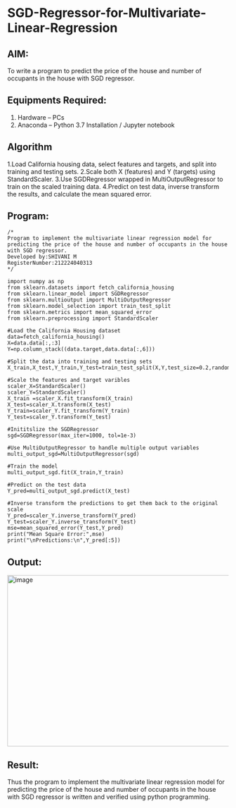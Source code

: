 # SGD-Regressor-for-Multivariate-Linear-Regression

## AIM:
To write a program to predict the price of the house and number of occupants in the house with SGD regressor.

## Equipments Required:
1. Hardware – PCs
2. Anaconda – Python 3.7 Installation / Jupyter notebook

## Algorithm
1.Load California housing data, select features and targets, and split into training and testing sets. 
2.Scale both X (features) and Y (targets) using StandardScaler.
3.Use SGDRegressor wrapped in MultiOutputRegressor to train on the scaled training data.
4.Predict on test data, inverse transform the results, and calculate the mean squared error.

## Program:
```
/*
Program to implement the multivariate linear regression model for predicting the price of the house and number of occupants in the house with SGD regressor.
Developed by:SHIVANI M 
RegisterNumber:212224040313
*/
```
```
import numpy as np
from sklearn.datasets import fetch_california_housing
from sklearn.linear_model import SGDRegressor
from sklearn.multioutput import MultiOutputRegressor
from sklearn.model_selection import train_test_split
from sklearn.metrics import mean_squared_error
from sklearn.preprocessing import StandardScaler

#Load the California Housing dataset
data=fetch_california_housing()
X=data.data[:,:3]
Y=np.column_stack((data.target,data.data[:,6]))

#Split the data into training and testing sets
X_train,X_test,Y_train,Y_test=train_test_split(X,Y,test_size=0.2,random_state=42)

#Scale the features and target varibles
scaler_X=StandardScaler()
scaler_Y=StandardScaler()
X_train =scaler_X.fit_transform(X_train)
X_test=scaler_X.transform(X_test)
Y_train=scaler_Y.fit_transform(Y_train)
Y_test=scaler_Y.transform(Y_test)

#Inititslize the SGDRegressor
sgd=SGDRegressor(max_iter=1000, tol=1e-3)

#Use MultiOutputRegressor to handle multiple output variables
multi_output_sgd=MultiOutputRegressor(sgd)

#Train the model
multi_output_sgd.fit(X_train,Y_train)

#Predict on the test data
Y_pred=multi_output_sgd.predict(X_test)

#Inverse transform the predictions to get them back to the original scale
Y_pred=scaler_Y.inverse_transform(Y_pred)
Y_test=scaler_Y.inverse_transform(Y_test)
mse=mean_squared_error(Y_test,Y_pred)
print("Mean Square Error:",mse)
print("\nPredictions:\n",Y_pred[:5])
```

## Output:
<img width="996" height="389" alt="image" src="https://github.com/user-attachments/assets/a927141b-2053-45a5-9bb0-f86b339c5ece" />



## Result:
Thus the program to implement the multivariate linear regression model for predicting the price of the house and number of occupants in the house with SGD regressor is written and verified using python programming.
